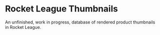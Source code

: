 # Rocket League Thumbnails

An unfinished, work in progress, database of rendered product thumbnails in Rocket League.